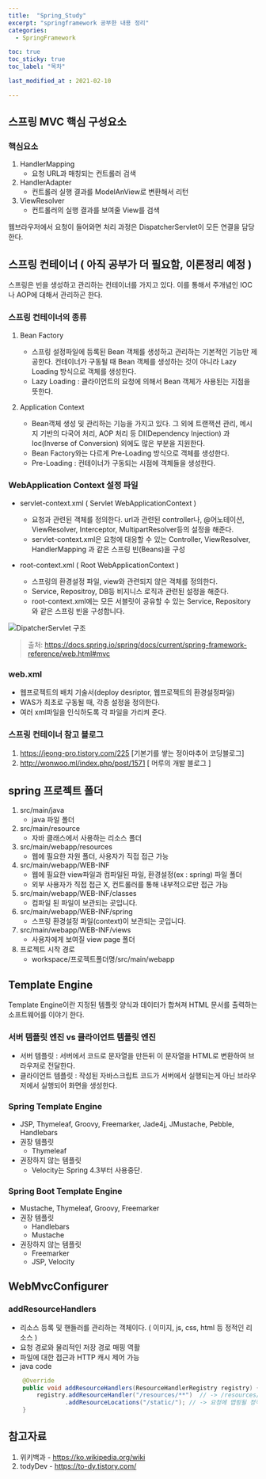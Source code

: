 ```yaml
---
title:  "Spring_Study"
excerpt: "springframework 공부한 내용 정리"
categories:
  - SpringFramework

toc: true
toc_sticky: true
toc_label: "목차"

last_modified_at : 2021-02-10

---
```


## 스프링 MVC 핵심 구성요소

### 핵심요소
1. HandlerMapping 
    - 요청 URL과 매칭되는 컨트롤러 검색
2. HandlerAdapter
    - 컨트롤러 실행 결과를 ModelAnView로 변환해서 리턴
3. ViewResolver
    - 컨트롤러의 실행 결과를 보여줄 View를 검색

웹브라우저에서 요청이 들어와면 처리 과정은 DispatcherServlet이 모든 연결을 담당한다.

## 스프링 컨테이너 ( 아직 공부가 더 필요함, 이론정리 예정 )
스프링은 빈을 생성하고 관리하는 컨테이너를 가지고 있다. 이를 통해서 주개념인 IOC나 AOP에 대해서 관리하곤 한다.

### 스프링 컨테이너의 종류
1. Bean Factory
    - 스프링 설정파일에 등록된 Bean 객체를 생성하고 관리하는 기본적인 기능만 제공한다. 컨테이너가 구동될 때 Bean 객체를 생성하는 것이 아니라 Lazy Loading 방식으로 객체를 생성한다.
    - Lazy Loading : 클라이언트의 요청에 의해서 Bean 객체가 사용된는 지점을 뜻한다.
    
2. Application Context
    - Bean객체 생성 및 관리하는 기능을 가지고 있다. 그 외에 트랜잭션 관리, 메시지 기반의 다국어 처리, AOP 처리 등 DI(Dependency Injection) 과 Ioc(Inverse of Conversion) 외에도 많은 부분을 지원한다.
    - Bean Factory와는 다르게 Pre-Loading 방식으로 객체를 생성한다.
    - Pre-Loading : 컨테이너가 구동되는 시점에 객체들을 생성한다.

### WebApplication Context 설정 파일

* servlet-context.xml ( Servlet WebApplicationContext )
    - 요청과 관련된 객체를 정의한다. url과 관련된 controller나, @어노테이션, ViewResolver, Interceptor, MultipartResolver등의 설정을 해준다.
    - servlet-context.xml은 요청에 대응할 수 있는 Controller, ViewResolver, HandlerMapping 과 같은 스프링 빈(Beans)을 구성

* root-context.xml ( Root WebApplicationContext )
    - 스프링의 환경설정 파일, view와 관련되지 않은 객체를 정의한다.
    - Service, Repositroy, DB등 비지니스 로직과 관련된 설정을 해준다.
    -  root-context.xml에는 모든 서블릿이 공유할 수 있는 Service, Repository 와 같은 스프링 빈을 구성합니다.

![ DipatcherServlet 구조 ](https://docs.spring.io/spring-framework/docs/current/reference/html/images/mvc-context-hierarchy.png)

> 출처: https://docs.spring.io/spring/docs/current/spring-framework-reference/web.html#mvc


### web.xml
- 웹프로젝트의 배치 기술서(deploy desriptor, 웹프로젝트의 환경설정파일)
- WAS가 최초로 구동될 때, 각종 설정을 정의한다.
- 여러 xml파일을 인식하도록 각 파일을 가리켜 준다.

### 스프링 컨테이너 참고 블로그
1. https://jeong-pro.tistory.com/225 [기본기를 쌓는 정아마추어 코딩블로그]
2. http://wonwoo.ml/index.php/post/1571 [ 머루의 개발 블로그 ]


## spring 프로젝트 폴더
1. src/main/java
    - java 파일 폴더
2. src/main/resource
    - 자바 클래스에서 사용하는 리소스 폴더
3. src/main/webapp/resources
    - 웹에 필요한 자원 폴더, 사용자가 직접 접근 가능
4. src/main/webapp/WEB-INF
    - 웹에 필요한 view파일과 컴파일된 파일, 환경설정(ex : spring)  파일 폴더
    - 외부 사용자가 직접 접근 X, 컨트롤러를 통해 내부적으로만 접근 가능
5. src/main/webapp/WEB-INF/classes
    - 컴파일 된 파일이 보관되는 곳입니다.
6. src/main/webapp/WEB-INF/spring
    - 스프링 환경설정 파일(context)이 보관되는 곳입니다.
7. src/main/webapp/WEB-INF/views
    - 사용자에게 보여질 view page 폴더
8. 프로젝트 시작 경로
    - workspace/프로젝트폴더명/src/main/webapp

## Template Engine
Template Engine이란 지정된 템플릿 양식과 데이터가 합쳐져 HTML 문서를 출력하는 소프트웨어를 이야기 한다.

### 서버 템플릿 엔진 vs 클라이언트 템플릿 엔진
- 서버 템플릿 : 서버에서 코드로 문자열을 만든뒤 이 문자열을 HTML로 변환하여 브라우저로 전달한다.
- 클라이언트 템플릿 : 작성된 자바스크립트 코드가 서버에서 실행되는게 아닌 브라우저에서 실행되어 화면을 생성한다. 


### Spring Template Engine
- JSP, Thymeleaf, Groovy, Freemarker, Jade4j, JMustache, Pebble, Handlebars
- 권장 템플릿
    - Thymeleaf
- 권장하지 않는 템플릿
    - Velocity는 Spring 4.3부터 사용중단.

### Spring Boot Template Engine
- Mustache, Thymeleaf, Groovy, Freemarker
- 권장 템플릿
    - Handlebars
    - Mustache
- 권장하지 않는 템플릿
    - Freemarker
    - JSP, Velocity

## WebMvcConfigurer 

### addResourceHandlers

- 리소스 등록 및 핸들러를 관리하는 객체이다. ( 이미지, js, css, html 등 정적인 리소스 )
- 요청 경로와 물리적인 저장 경로 매핑 역활
- 파일에 대한 접근과 HTTP 캐시 제어 가능
- java code

```java
	@Override
	public void addResourceHandlers(ResourceHandlerRegistry registry) { // 정적자원 처리를 위한 addResourceHandlers
		registry.addResourceHandler("/resources/**")  // -> /resources/ 이하로 오는 모든 요청을 resourceHandler에서 처리
				.addResourceLocations("/static/"); // -> 요청에 맵핑될 정적자원들의 원하는 위치 지정
	}
```


## 참고자료
1. 위키백과 - https://ko.wikipedia.org/wiki
2. todyDev - https://to-dy.tistory.com/